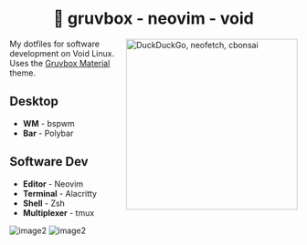 <h1 align=center>🐧 gruvbox - neovim - void</h1>

<img src="https://cdn.discordapp.com/attachments/518205487091548314/903902960143183942/unknown.png" alt="DuckDuckGo, neofetch, cbonsai" align=right height=300px>

My dotfiles for software development on Void Linux. Uses the [Gruvbox Material](https://github.com/sainnhe/gruvbox-material) theme.

## Desktop

- **WM** - bspwm
- **Bar** - Polybar

## Software Dev

- **Editor** - Neovim
- **Terminal** - Alacritty
- **Shell** - Zsh
- **Multiplexer** - tmux

![image2](https://cdn.discordapp.com/attachments/518205487091548314/903894538572161034/unknown.png)
![image2](https://cdn.discordapp.com/attachments/518205487091548314/903895936059736104/unknown.png)
